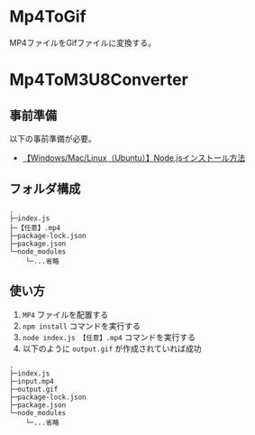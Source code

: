 # Mp4ToGif
MP4ファイルをGifファイルに変換する。


# Mp4ToM3U8Converter

## 事前準備
以下の事前準備が必要。

- [【Windows/Mac/Linux（Ubuntu）】Node.jsインストール方法](https://qiita.com/ryome/items/eec08b28aff294e8c3d6)

## フォルダ構成

```
.
├─index.js
├─【任意】.mp4
├─package-lock.json
├─package.json
└─node_modules
    └─...省略
```

## 使い方

1. `MP4` ファイルを配置する
2. `npm install` コマンドを実行する
3. `node index.js 【任意】.mp4` コマンドを実行する
4. 以下のように `output.gif` が作成されていれば成功

```
.
├─index.js
├─input.mp4
├─output.gif
├─package-lock.json
├─package.json
└─node_modules
    └─...省略
```
